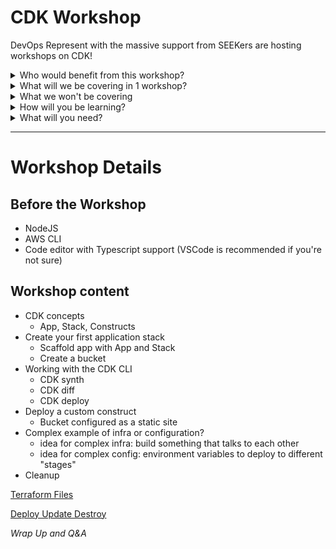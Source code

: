 # CDK Workshop

DevOps Represent with the massive support from SEEKers are hosting workshops on CDK!

<details><summary>Who would benefit from this workshop?</summary><p>

- People in tech exploring options for 'infrastructure as code'
- Anyone looking to add new skills to their resume
- People in tech curious about CDK, but haven't had a chance to use it
- People with javascript/Typescript knowledge wanting to try infrastructure as code

</p></details>

<details><summary>What will we be covering in 1 workshop?</summary><p>

- Introduction to CDK
- Creating and deploying infrastructure with CDK
- Creating your own constructs
- Environment configuration

</p></details>

<details><summary>What we won't be covering</summary><p>

- This will not be covering AWS cloud 101 topics, see our previous bootcamp content for this
- Javascript/Typescript coding fundamentals

</p></details>

<details><summary>How will you be learning?</summary><p>

The workshop will be a mix of theoretical, hands-on, collaboration and solo work.

</p></details>

<details><summary>What will you need?</summary><p>


- Access to an AWS account with Admin Privileges
- Time to complete set-up steps prior to the workshop - Set Up Steps are [HERE](workshop-content/00-set-up.md)

**NOTE: We'll provide optional time prior to the workshop for set up help for people who need it**

</p></details>

***



# Workshop Details

## Before the Workshop
- NodeJS
- AWS CLI
- Code editor with Typescript support (VSCode is recommended if you're not sure)

## Workshop content
- CDK concepts
  - App, Stack, Constructs
- Create your first application stack
  - Scaffold app with App and Stack
  - Create a bucket
- Working with the CDK CLI
  - CDK synth
  - CDK diff
  - CDK deploy
- Deploy a custom construct
  - Bucket configured as a static site
- Complex example of infra or configuration?
  - idea for complex infra: build something that talks to each other
  - idea for complex config: environment variables to deploy to different "stages"
- Cleanup

[Terraform Files](workshop-content/05-terraform-files.md)

[Deploy Update Destroy](workshop-content/06-deploy-update-destroy.md)


*Wrap Up and Q&A*
